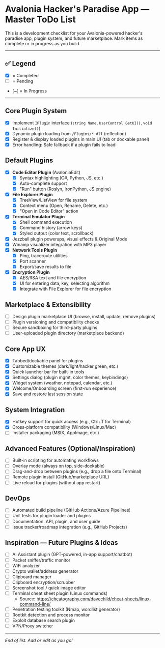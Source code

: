 # Avalonia Hacker's Paradise App — Master ToDo List

This is a development checklist for your Avalonia-powered hacker's paradise app, plugin system, and future marketplace. Mark items as complete or in progress as you build.

---

## ✅ Legend
- [x] = Completed
- [ ] = Pending
- [~] = In Progress

---

## Core Plugin System
- [x] Implement `IPlugin` interface (`string Name`, `UserControl GetUI()`, `void Initialize()`)
- [x] Dynamic plugin loading from `/Plugins/*.dll` (reflection)
- [x] Register & display loaded plugins in main UI (tab or dockable panel)
- [x] Error handling: Safe fallback if a plugin fails to load

## Default Plugins
- [x] **Code Editor Plugin** (AvaloniaEdit)
    - [x] Syntax highlighting (C#, Python, JS, etc.)
    - [x] Auto-complete support
    - [x] "Run" button (Roslyn, IronPython, JS engine)
 - [x] **File Explorer Plugin**
    - [x] TreeView/ListView for file system
    - [x] Context menu (Open, Rename, Delete, etc.)
    - [x] "Open in Code Editor" action
- [x] **Terminal Emulator Plugin**
    - [x] Shell command execution
    - [x] Command history (arrow keys)
    - [x] Styled output (color text, scrollback)
- [x] Jezzball plugin powerups, visual effects & Original Mode
- [x] Winamp visualizer integration with MP3 player
- [x] **Network Tools Plugin**
    - [x] Ping, traceroute utilities
    - [x] Port scanner
    - [x] Export/save results to file
- [x] **Encryption Plugin**
    - [x] AES/RSA text and file encryption
    - [x] UI for entering data, key, selecting algorithm
    - [x] Integrate with File Explorer for file encryption

## Marketplace & Extensibility
- [ ] Design plugin marketplace UI (browse, install, update, remove plugins)
- [ ] Plugin versioning and compatibility checks
- [ ] Secure sandboxing for third-party plugins
- [ ] User-uploaded plugin directory (marketplace backend)

## Core App UX
- [x] Tabbed/dockable panel for plugins
- [x] Customizable themes (dark/light/hacker green, etc.)
- [x] Quick launcher bar for built-in tools
- [x] Settings dialog (plugin mgmt, color themes, keybindings)
- [x] Widget system (weather, notepad, calendar, etc.)
- [x] Welcome/Onboarding screen (first-run experience)
- [x] Save and restore last session state

## System Integration
- [x] Hotkey support for quick access (e.g., Ctrl+T for Terminal)
- [x] Cross-platform compatibility (Windows/Linux/Mac)
- [ ] Installer packaging (MSIX, AppImage, etc.)

## Advanced Features (Optional/Inspiration)
- [ ] Built-in scripting for automating workflows
- [ ] Overlay mode (always on top, side-dockable)
- [ ] Drag-and-drop between plugins (e.g., drop a file onto Terminal)
- [ ] Remote plugin install (GitHub/marketplace URL)
- [ ] Live reload for plugins (without app restart)

## DevOps
- [ ] Automated build pipeline (GitHub Actions/Azure Pipelines)
- [ ] Unit tests for plugin loader and plugins
- [ ] Documentation: API, plugin, and user guide
- [ ] Issue tracker/roadmap integration (e.g., GitHub Projects)

## Inspiration — Future Plugins & Ideas
- [ ] AI Assistant plugin (GPT-powered, in-app support/chatbot)
- [ ] Packet sniffer/traffic monitor
- [ ] WiFi analyzer
- [ ] Crypto wallet/address generator
- [ ] Clipboard manager
- [ ] Clipboard encryption/scrubber
- [ ] Screenshot tool / quick image editor
- [ ] Terminal cheat sheet plugin (Linux commands)
    - Source: https://cheatography.com/davechild/cheat-sheets/linux-command-line/
- [ ] Penetration testing toolkit (Nmap, wordlist generator)
- [ ] Rootkit detection and process monitor
- [ ] Exploit database search plugin
- [ ] VPN/Proxy switcher

---

*End of list. Add or edit as you go!*
